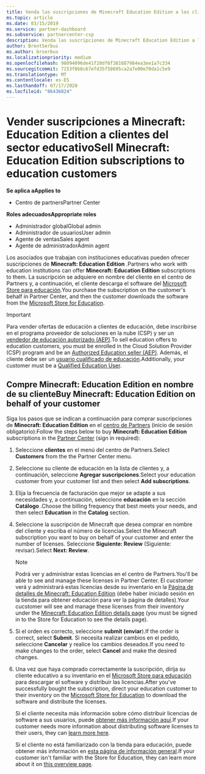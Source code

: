 ```yaml
---
title: Venda las suscripciones de Minecraft Education Edition a los clientes de educación
ms.topic: article
ms.date: 03/15/2019
ms.service: partner-dashboard
ms.subservice: partnercenter-csp
description: Venda las suscripciones de Minecraft Education Edition a los clientes de educación calificados que puedan descargarlos desde Microsoft Education Store.
author: BrentSerbus
ms.author: brserbus
ms.localizationpriority: medium
ms.openlocfilehash: 98094096de41f20df6f381687984ea3ee1a7c334
ms.sourcegitcommit: 7153f0b8c67efd35f58695ca2a7e00e70da1c5e9
ms.translationtype: MT
ms.contentlocale: es-ES
ms.lasthandoff: 07/17/2020
ms.locfileid: "86436824"
---
```

# <a name="sell-minecraft-education-edition-subscriptions-to-education-customers"></a><span data-ttu-id="39b3b-103">Vender suscripciones a Minecraft: Education Edition a clientes del sector educativo</span><span class="sxs-lookup"><span data-stu-id="39b3b-103">Sell Minecraft: Education Edition subscriptions to education customers</span></span>

<span data-ttu-id="39b3b-104">**Se aplica a**</span><span class="sxs-lookup"><span data-stu-id="39b3b-104">**Applies to**</span></span>

-  <span data-ttu-id="39b3b-105">Centro de partners</span><span class="sxs-lookup"><span data-stu-id="39b3b-105">Partner Center</span></span>

<span data-ttu-id="39b3b-106">**Roles adecuados**</span><span class="sxs-lookup"><span data-stu-id="39b3b-106">**Appropriate roles**</span></span>
-   <span data-ttu-id="39b3b-107">Administrador global</span><span class="sxs-lookup"><span data-stu-id="39b3b-107">Global admin</span></span>
-   <span data-ttu-id="39b3b-108">Administrador de usuarios</span><span class="sxs-lookup"><span data-stu-id="39b3b-108">User admin</span></span>
-   <span data-ttu-id="39b3b-109">Agente de ventas</span><span class="sxs-lookup"><span data-stu-id="39b3b-109">Sales agent</span></span>
-   <span data-ttu-id="39b3b-110">Agente de administrador</span><span class="sxs-lookup"><span data-stu-id="39b3b-110">Admin agent</span></span>

<span data-ttu-id="39b3b-111">Los asociados que trabajan con instituciones educativas pueden ofrecer suscripciones de **Minecraft: Education Edition** .</span><span class="sxs-lookup"><span data-stu-id="39b3b-111">Partners who work with education institutions can offer **Minecraft: Education Edition** subscriptions to them.</span></span> <span data-ttu-id="39b3b-112">La suscripción se adquiere en nombre del cliente en el centro de Partners y, a continuación, el cliente descarga el software del [Microsoft Store para educación](https://educationstore.microsoft.com).</span><span class="sxs-lookup"><span data-stu-id="39b3b-112">You purchase the subscription on the customer's behalf in Partner Center, and then the customer downloads the software from the [Microsoft Store for Education](https://educationstore.microsoft.com).</span></span> 

>[!IMPORTANT]
><span data-ttu-id="39b3b-113">Para vender ofertas de educación a clientes de educación, debe inscribirse en el programa proveedor de soluciones en la nube (CSP) y ser un [vendedor de educación autorizado (AEP)](https://www.mepn.com).</span><span class="sxs-lookup"><span data-stu-id="39b3b-113">To sell education offers to education customers, you must be enrolled in the Cloud Solution Provider (CSP) program and be an [Authorized Education seller (AEP)](https://www.mepn.com).</span></span> <span data-ttu-id="39b3b-114">Además, el cliente debe ser un [usuario cualificado de educación](https://www.microsoftvolumelicensing.com/DocumentSearch.aspx?Mode=3&DocumentTypeId=7).</span><span class="sxs-lookup"><span data-stu-id="39b3b-114">Additionally, your customer must be a [Qualified Education User](https://www.microsoftvolumelicensing.com/DocumentSearch.aspx?Mode=3&DocumentTypeId=7).</span></span>  

 
## <a name="buy-minecraft-education-edition-on-behalf-of-your-customer"></a><span data-ttu-id="39b3b-115">Compre **Minecraft: Education Edition** en nombre de su cliente</span><span class="sxs-lookup"><span data-stu-id="39b3b-115">Buy **Minecraft: Education Edition** on behalf of your customer</span></span>

<span data-ttu-id="39b3b-116">Siga los pasos que se indican a continuación para comprar suscripciones de **Minecraft: Education Edition** en el [centro de Partners](https://partnercenter.microsoft.com/pcv/dashboard/overview
) (inicio de sesión obligatorio):</span><span class="sxs-lookup"><span data-stu-id="39b3b-116">Follow the steps below to buy **Minecraft: Education Edition** subscriptions in the [Partner Center](https://partnercenter.microsoft.com/pcv/dashboard/overview
) (sign in required):</span></span>

  1.  <span data-ttu-id="39b3b-117">Seleccione **clientes** en el menú del centro de Partners.</span><span class="sxs-lookup"><span data-stu-id="39b3b-117">Select **Customers** from the the Partner Center menu.</span></span>
  
  2.  <span data-ttu-id="39b3b-118">Seleccione su cliente de educación en la lista de clientes y, a continuación, seleccione **Agregar suscripciones**.</span><span class="sxs-lookup"><span data-stu-id="39b3b-118">Select your education customer from your customer list and then select **Add subscriptions**.</span></span>
  
  3.  <span data-ttu-id="39b3b-119">Elija la frecuencia de facturación que mejor se adapte a sus necesidades y, a continuación, seleccione **educación** en la sección **Catálogo** .</span><span class="sxs-lookup"><span data-stu-id="39b3b-119">Choose the billing frequency that best meets your needs, and then select **Education** in the **Catalog** section.</span></span>

  4.  <span data-ttu-id="39b3b-120">Seleccione la suscripción de Minecraft que desea comprar en nombre del cliente y escriba el número de licencias.</span><span class="sxs-lookup"><span data-stu-id="39b3b-120">Select the Minecraft subscription you want to buy on behalf of your customer and enter the number of licenses.</span></span> <span data-ttu-id="39b3b-121">Seleccione **Siguiente: Review** (Siguiente: revisar).</span><span class="sxs-lookup"><span data-stu-id="39b3b-121">Select **Next: Review**.</span></span>

      >[!NOTE]
      ><span data-ttu-id="39b3b-122">Podrá ver y administrar estas licencias en el centro de Partners.</span><span class="sxs-lookup"><span data-stu-id="39b3b-122">You'll be able to see and manage these licenses in Partner Center.</span></span> <span data-ttu-id="39b3b-123">El cucstomer verá y administrará estas licencias desde su inventario en la [Página de detalles de Minecraft: Education Edition](https://educationstore.microsoft.com/store/details/minecraft-education-edition/9nblggh4r2r6) (debe haber iniciado sesión en la tienda para obtener educación para ver la página de detalles).</span><span class="sxs-lookup"><span data-stu-id="39b3b-123">Your cucstomer will see and manage these licenses from their inventory under the [Minecraft: Education Edition details page](https://educationstore.microsoft.com/store/details/minecraft-education-edition/9nblggh4r2r6) (you must be signed in to the Store for Education to see the details page).</span></span> 

  5.  <span data-ttu-id="39b3b-124">Si el orden es correcto, seleccione **submit (enviar**).</span><span class="sxs-lookup"><span data-stu-id="39b3b-124">If the order is correct, select **Submit**.</span></span> <span data-ttu-id="39b3b-125">Si necesita realizar cambios en el pedido, seleccione **Cancelar** y realice los cambios deseados.</span><span class="sxs-lookup"><span data-stu-id="39b3b-125">If you need to make changes to the order, select **Cancel** and make the desired changes.</span></span>   

  6.  <span data-ttu-id="39b3b-126">Una vez que haya comprado correctamente la suscripción, dirija su cliente educativo a su inventario en el [Microsoft Store para educación](https://educationstore.microsoft.com) para descargar el software y distribuir las licencias.</span><span class="sxs-lookup"><span data-stu-id="39b3b-126">After you've successfully bought the subscription, direct your education customer to their inventory on the [Microsoft Store for Education](https://educationstore.microsoft.com) to download the software and distribute the licenses.</span></span>

      <span data-ttu-id="39b3b-127">Si el cliente necesita más información sobre cómo distribuir licencias de software a sus usuarios, puede [obtener más información aquí](https://docs.microsoft.com/education/windows/school-get-minecraft#distribute-minecraft).</span><span class="sxs-lookup"><span data-stu-id="39b3b-127">If your customer needs more information about distributing software licenses to their users, they can [learn more here](https://docs.microsoft.com/education/windows/school-get-minecraft#distribute-minecraft).</span></span>  
  
      <span data-ttu-id="39b3b-128">Si el cliente no está familiarizado con la tienda para educación, puede obtener más información en [esta página de información general](https://docs.microsoft.com/microsoft-store/windows-store-for-business-overview).</span><span class="sxs-lookup"><span data-stu-id="39b3b-128">If your customer isn't familiar with the Store for Education, they can learn more about it on [this overview page](https://docs.microsoft.com/microsoft-store/windows-store-for-business-overview).</span></span>  

      

